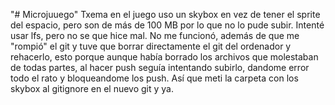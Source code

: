 "# Microjuuego" 
Txema en el juego uso un skybox en vez de tener el sprite del espacio, pero son de más de 100 MB
por lo que no lo pude subir.
Intenté usar lfs, pero no se que hice mal. No me funcionó, además de que me "rompió" el git y 
tuve que borrar directamente el git del ordenador y rehacerlo, esto porque aunque había 
borrado los archivos que molestaban de todas partes, al hacer push seguía intentando subirlo,
dandome error todo el rato y bloqueandome los push. Así que meti la carpeta con los skybox al
gitignore en el nuevo git y ya.
